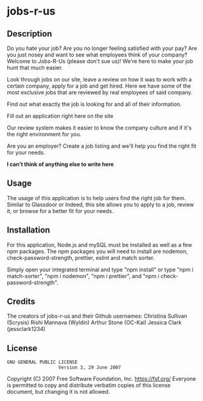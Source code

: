 # jobs-r-us

## Description

Do you hate your job? Are you no longer feeling satisfied with your pay? Are you just nosey and want to see what employees think of your company? Welcome to Jobs-R-Us (please don't sue us)! We're here to make your job hunt that much easier.

Look through jobs on our site, leave a review on how it was to work with a certain company, apply for a job and get hired. Here we have some of the most exclusive jobs that are reviewed by real employees of said company. 

<!-- Screenshot of homepagee-->

Find out what exactly the job is looking for and all of their information.

<!-- Screenshot of job posting -->

Fill out an application right here on the site
<!-- Screenshot of application page -->

Our review system makes it easier to know the company culture and if it's the right environment for you.

<!-- Screenshot of reviews -->

Are you an employer? Create a job listing and we'll help you find the right fit for your needs.

<!-- Screenshot of create job -->

**I can't think of anything else to write here**

## Usage

The usage of this application is to help users find the right job for them. Similar to Glassdoor or Indeed, this site allows you to apply to a job, review it, or browse for a better fit for your needs.

## Installation

For this application, Node.js and mySQL must be installed as well as a few npm packages. The npm packages you will need to install are nodemon, check-password-strength, prettier, eslint and match sorter.

Simply open your integrated terminal and type "npm install" or type "npm i match-sorter", "npm i nodemon", "npm i prettier", and "npm i check-password-strength". 

## Credits

The creators of jobs-r-us and their Github usernames:
Christina Sullivan (Scrysis)
Rishi Mannava (Wyldin)
Arthur Stone (OC-Kai)
Jessica Clark (jessclark1234)

## License
    GNU GENERAL PUBLIC LICENSE
                       Version 3, 29 June 2007

 Copyright (C) 2007 Free Software Foundation, Inc. <https://fsf.org/>
 Everyone is permitted to copy and distribute verbatim copies
 of this license document, but changing it is not allowed.
